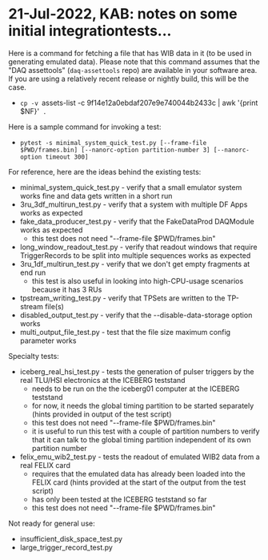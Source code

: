 # 21-Jul-2022, KAB: notes on some initial integrationtests...

Here is a command for fetching a file that has WIB data in it (to be used in generating emulated data).  Please note that this command assumes that the "DAQ assettools" (`daq-assettools` repo) are available in your software area.  If you are using a relatively recent release or nightly build, this will be the case.

* `cp -v `assets-list -c 9f14e12a0ebdaf207e9e740044b2433c | awk '{print $NF}'` .`

Here is a sample command for invoking a test:

* `pytest -s minimal_system_quick_test.py [--frame-file $PWD/frames.bin] [--nanorc-option partition-number 3] [--nanorc-option timeout 300]`

For reference, here are the ideas behind the existing tests:
* minimal_system_quick_test.py - verify that a small emulator system works fine and data gets written in a short run
* 3ru_3df_multirun_test.py - verify that a system with multiple DF Apps works as expected
* fake_data_producer_test.py - verify that the FakeDataProd DAQModule works as expected
  * this test does not need "--frame-file $PWD/frames.bin"
* long_window_readout_test.py - verify that readout windows that require TriggerRecords to be split into multiple sequences works as expected
* 3ru_1df_multirun_test.py - verify that we don't get empty fragments at end run
  * this test is also useful in looking into high-CPU-usage scenarios because it has 3 RUs
* tpstream_writing_test.py - verify that TPSets are written to the TP-stream file(s)
* disabled_output_test.py - verify that the --disable-data-storage option works
* multi_output_file_test.py - test that the file size maximum config parameter works

Specialty tests:
* iceberg_real_hsi_test.py - tests the generation of pulser triggers by the real TLU/HSI electronics at the ICEBERG teststand
  * needs to be run on the the iceberg01 computer at the ICEBERG teststand
  * for now, it needs the global timing partition to be started separately (hints provided in output of the test script)
  * this test does not need "--frame-file $PWD/frames.bin"
  * it is useful to run this test with a couple of partition numbers to verify that it can talk to the global timing partition independent of its own partition number
* felix_emu_wib2_test.py - tests the readout of emulated WIB2 data from a real FELIX card
  * requires that the emulated data has already been loaded into the FELIX card (hints provided at the start of the output from the test script)
  * has only been tested at the ICEBERG teststand so far
  * this test does not need "--frame-file $PWD/frames.bin"

Not ready for general use:
* insufficient_disk_space_test.py
* large_trigger_record_test.py
